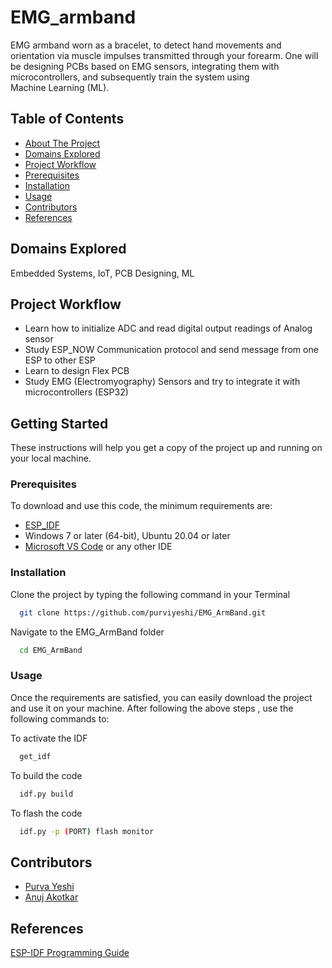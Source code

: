 # EMG_armband
EMG armband worn as a bracelet, to detect hand movements and orientation via muscle impulses transmitted through your forearm. One will be designing PCBs based on EMG sensors, integrating them with microcontrollers, and subsequently train the system using Machine Learning (ML).
## Table of Contents

-  [About The Project](#emg_armband)
- [Domains Explored](#domains-explored)
- [Project Workflow](#project-workflow)
- [Prerequisites](#prerequisites)
- [Installation](#installation)
- [Usage](#usage)
- [Contributors](#contributors)
- [References](#references)


## Domains Explored

Embedded Systems, IoT, PCB Designing, ML

## Project Workflow

- Learn how to initialize ADC and read digital output readings of Analog sensor
- Study ESP_NOW Communication protocol and send message from one ESP to other ESP
- Learn to design Flex PCB
- Study EMG (Electromyography) Sensors and try to integrate it with microcontrollers (ESP32)


## Getting Started
These instructions will help you get a copy of the project up and running on your local machine.

### Prerequisites
To download and use this code, the minimum requirements are:

- [ESP_IDF](https://github.com/espressif/esp-idf)
- Windows 7 or later (64-bit), Ubuntu 20.04 or later
- [Microsoft VS Code](https://code.visualstudio.com/download) or any other IDE

### Installation
Clone the project by typing the following command in your Terminal

```bash
  git clone https://github.com/purviyeshi/EMG_ArmBand.git
```

Navigate to the EMG_ArmBand folder
```bash
  cd EMG_ArmBand
```

### Usage
Once the requirements are satisfied, you can easily download the project and use it on your machine. After following the above steps , use the following commands to:

To activate the IDF
```bash
  get_idf
```
To build the code
```bash
  idf.py build
```
To flash the code
```bash
  idf.py -p (PORT) flash monitor
```
## Contributors

- [Purva Yeshi](https://github.com/purviyeshi/EMG_ArmBand.git)
- [Anuj Akotkar](https://github.com/anuj-akotkar/EMG_armband.git)

## References
[ESP-IDF Programming Guide](https://docs.espressif.com/projects/esp-idf/en/v4.4.3/esp32/index.html)

